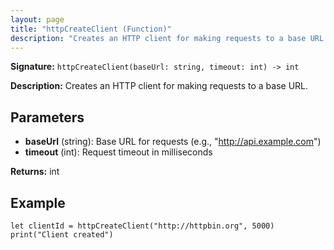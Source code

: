 ```yaml
---
layout: page
title: "httpCreateClient (Function)"
description: "Creates an HTTP client for making requests to a base URL."
---
```


**Signature:** `httpCreateClient(baseUrl: string, timeout: int) -> int`

**Description:** Creates an HTTP client for making requests to a base URL.

## Parameters

- **baseUrl** (string): Base URL for requests (e.g., "http://api.example.com")
- **timeout** (int): Request timeout in milliseconds

**Returns:** int

## Example

```osprey
let clientId = httpCreateClient("http://httpbin.org", 5000)
print("Client created")
```
